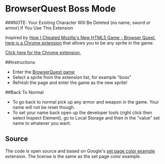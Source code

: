 # BrowserQuest Boss Mode
###NOTE: Your Existing Character Will Be Deleted (no name, sword or armor) If You Use This Extension

Inspired by [How I Cheated Mozilla's New HTML5 Game - Browser Quest](http://www.raymondcamden.com/index.cfm/2012/3/28/How-I-cheated-Mozillas-new-HTML5-Game), [here is a Chrome extension](https://github.com/downloads/bootstraponline/bossmode/bossmode.crx) that allows you to be any sprite in the game.

[Click here for the Chrome extension.](https://github.com/downloads/bootstraponline/bossmode/bossmode.crx)

##Instructions
- Enter the [BrowserQuest game](http://browserquest.mozilla.org/)
- Select a sprite from the extension list, for example "boss"
- Refresh the page and enter the game as the new sprite!

##Back To Normal
- To go back to normal pick up any armor and weapon in the game. Your name will not be reset though.
- To set your name back open up the developer tools (right click then select Inspect Element), go to Local Storage and then in the "value" set name to whatever you want.

## Source
The code is open source and based on Google's [set page color example](http://code.google.com/chrome/extensions/examples/api/browserAction/set_page_color.zip) extension. The license is the same as the set page color example.